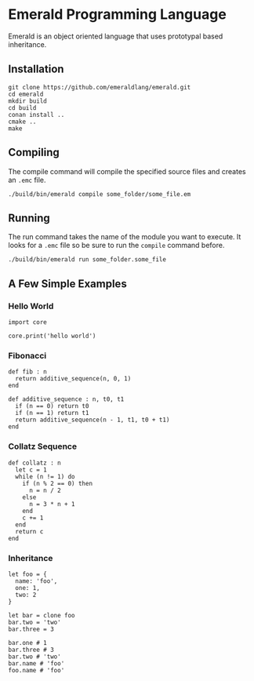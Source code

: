 # Emerald Programming Language
Emerald is an object oriented language that uses prototypal based
inheritance.

## Installation
```
git clone https://github.com/emeraldlang/emerald.git
cd emerald
mkdir build
cd build
conan install ..
cmake ..
make
```

## Compiling
The compile command will compile the specified source files and creates an `.emc` file.
```
./build/bin/emerald compile some_folder/some_file.em
```

## Running
The run command takes the name of the module you want to execute. It looks for
a `.emc` file so be sure to run the `compile` command before.
```
./build/bin/emerald run some_folder.some_file
```

## A Few Simple Examples

### Hello World
```emerald
import core

core.print('hello world')
```

### Fibonacci
```emerald
def fib : n
  return additive_sequence(n, 0, 1)
end

def additive_sequence : n, t0, t1
  if (n == 0) return t0
  if (n == 1) return t1
  return additive_sequence(n - 1, t1, t0 + t1)
end
```

### Collatz Sequence
```emerald
def collatz : n
  let c = 1
  while (n != 1) do
    if (n % 2 == 0) then
      n = n / 2
    else
      n = 3 * n + 1
    end
    c += 1
  end
  return c
end
```

### Inheritance
```emerald
let foo = {
  name: 'foo',
  one: 1,
  two: 2
}

let bar = clone foo
bar.two = 'two'
bar.three = 3

bar.one # 1
bar.three # 3
bar.two # 'two'
bar.name # 'foo'
foo.name # 'foo'
```
